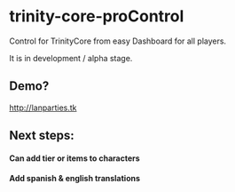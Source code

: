 trinity-core-proControl
=======================

Control for TrinityCore from easy Dashboard for all players.

It is in development / alpha stage.

## Demo?

http://lanparties.tk

## Next steps:

#### Can add tier or items to characters
#### Add spanish & english translations